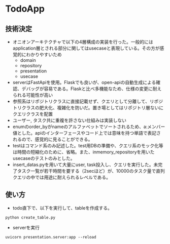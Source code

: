 # TodoApp


## 技術決定
- オニオンアーキテクチャで以下の4層構成の実装を行った。一般的にはapplication層とされる部分に関してはusecaseと表現している。その方が感覚的にわかりやすいため
    - domain
    - repository
    - presentation
    - usecase
- serverはFastApiを使用。Flaskでも良いが、open-apiの自動生成による確認、デバッグが容易である。Flaskと比べ多機能なため、仕様の変更に耐えられる可能性が高い
- 参照系はリポジトリクラスに直接記載せず、クエリとして分離して、リポジトリクラスの肥大化、複雑化を防いだ。置き場としてはリポジトリ層ないにクエリクラスを配置
- ユーザー, タスク共に重複を許さない仕組みは実装しない
- enumのorder_byがnameのアルファベットでソートされるため、a:メンバー値とした。apiのインターフェースやコード上では意味を持つ単語で表記されるので、感覚的に見ることができる。
- testはコマンド系のみ記述した。test用DBの準備や、クエリ系のモック化等は時間の短縮化のために、省略。また、inmemory_repositoryを用いたusecaseのテストのみとした。
- insert_datas.pyを用いて大量にuser, task投入し、クエリを実行した。未完了タスク一覧が若干時間を要する（2secほど）が、10000のタスク量で直列クエリの中では用途に耐えられるレベルである。



## 使い方
- todo直下で、以下を実行して、tableを作成する。
```
python create_table.py
```
- serverを実行
```
uvicorn presentation.server:app --reload
```